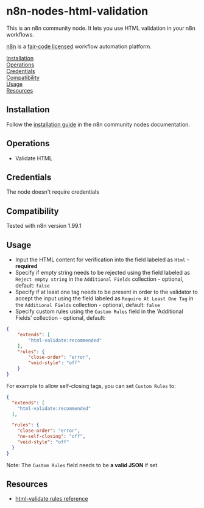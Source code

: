 # n8n-nodes-html-validation

This is an n8n community node. It lets you use HTML validation in your n8n workflows.

[n8n](https://n8n.io/) is a [fair-code licensed](https://docs.n8n.io/reference/license/) workflow automation platform.

[Installation](#installation)  
[Operations](#operations)  
[Credentials](#credentials)  <!-- delete if no auth needed -->  
[Compatibility](#compatibility)  
[Usage](#usage)  <!-- delete if not using this section -->  
[Resources](#resources)  


## Installation

Follow the [installation guide](https://docs.n8n.io/integrations/community-nodes/installation/) in the n8n community nodes documentation.

## Operations

- Validate HTML

## Credentials

The node doesn't require credentials

## Compatibility
Tested with n8n version 1.99.1

## Usage
- Input the HTML content for verification into the field labeled as `Html` - **required**
- Specify if empty string needs to be rejected using the field labeled as `Reject empty string` in the `Additional Fields` collection - optional, default: `false`
- Specify if at least one tag needs to be present in order to the validator to accept the input using the field labeled as `Require At Least One Tag` in the `Additional Fields` collection - optional, default: `false`
- Specify custom rules using the `Custom Rules` field in the 'Additional Fields' collection - optional, default:
```json
{
	"extends": [
		"html-validate:recommended"
	],
	"rules": {
		"close-order": "error",
		"void-style": "off"
	}
}
```
For example to allow self-closing tags, you can set `Custom Rules` to:
```json
{
  "extends": [
    "html-validate:recommended"
  ],

  "rules": {
    "close-order": "error",
    "no-self-closing": "off",
    "void-style": "off"
  }
}
```
Note: The `Custom Rules` field needs to be **a valid JSON** if set.
## Resources
* [html-validate rules reference](https://html-validate.org/rules/)


